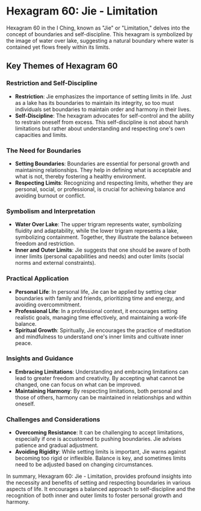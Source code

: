 # Hexagram 60: Jie - Limitation

Hexagram 60 in the I Ching, known as "Jie" or "Limitation," delves into the concept of boundaries and self-discipline. This hexagram is symbolized by the image of water over lake, suggesting a natural boundary where water is contained yet flows freely within its limits.

## Key Themes of Hexagram 60

### Restriction and Self-Discipline
- **Restriction**: Jie emphasizes the importance of setting limits in life. Just as a lake has its boundaries to maintain its integrity, so too must individuals set boundaries to maintain order and harmony in their lives.
- **Self-Discipline**: The hexagram advocates for self-control and the ability to restrain oneself from excess. This self-discipline is not about harsh limitations but rather about understanding and respecting one's own capacities and limits.

### The Need for Boundaries
- **Setting Boundaries**: Boundaries are essential for personal growth and maintaining relationships. They help in defining what is acceptable and what is not, thereby fostering a healthy environment.
- **Respecting Limits**: Recognizing and respecting limits, whether they are personal, social, or professional, is crucial for achieving balance and avoiding burnout or conflict.

### Symbolism and Interpretation
- **Water Over Lake**: The upper trigram represents water, symbolizing fluidity and adaptability, while the lower trigram represents a lake, symbolizing containment. Together, they illustrate the balance between freedom and restriction.
- **Inner and Outer Limits**: Jie suggests that one should be aware of both inner limits (personal capabilities and needs) and outer limits (social norms and external constraints).

### Practical Application
- **Personal Life**: In personal life, Jie can be applied by setting clear boundaries with family and friends, prioritizing time and energy, and avoiding overcommitment.
- **Professional Life**: In a professional context, it encourages setting realistic goals, managing time effectively, and maintaining a work-life balance.
- **Spiritual Growth**: Spiritually, Jie encourages the practice of meditation and mindfulness to understand one's inner limits and cultivate inner peace.

### Insights and Guidance
- **Embracing Limitations**: Understanding and embracing limitations can lead to greater freedom and creativity. By accepting what cannot be changed, one can focus on what can be improved.
- **Maintaining Harmony**: By respecting limitations, both personal and those of others, harmony can be maintained in relationships and within oneself.

### Challenges and Considerations
- **Overcoming Resistance**: It can be challenging to accept limitations, especially if one is accustomed to pushing boundaries. Jie advises patience and gradual adjustment.
- **Avoiding Rigidity**: While setting limits is important, Jie warns against becoming too rigid or inflexible. Balance is key, and sometimes limits need to be adjusted based on changing circumstances.

In summary, Hexagram 60: Jie - Limitation, provides profound insights into the necessity and benefits of setting and respecting boundaries in various aspects of life. It encourages a balanced approach to self-discipline and the recognition of both inner and outer limits to foster personal growth and harmony.

